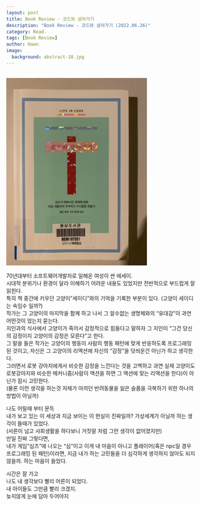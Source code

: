 ```yaml
---
layout: post
title: Book Review - 코드와 살아가기
description: "Book Review - 코드와 살아가기 (2022.06.26)" 
category: Read.
tags: [Book Review]
author: Haan
image:
  background: abstract-10.jpg
---
```

<br/>

<img src="/assets/img/2022/BR_220626.jpg" height="500">

70년대부터 소프트웨어개발자로 일해온 여성이 싼 에세이.  
시대적 분위기나 환경이 달라 이해하기 어려운 내용도 있었지만 전반적으로 부드럽게 잘 읽힌다.  
특히 책 중간에 키우던 고양이”세이디”와의 기억을 기록한 부분이 있다. (고양이 세이디는 속임수 일까?)  
작가는 그 고양이의 마지막을 함께 하고 나서 그 알수없는 생명체와의 “유대감”이 과연 어떤것이 었는지 묻는다.   
지인과의 식사에서 고양이가 죽어서 감정적으로 힘들다고 말하자 그 지인이 “그건 당신의 감정이지 고양이의 감정은 모른다”고 한다.  
그 말을 들은 작가는 고양이의 행동이 사람의 행동 패턴에 맞게 반응하도록 프로그래밍된 것이고, 자신은 그 고양이의 리액션에 자신의 “감정”을 덧씌운건 아닌가 하고 생각한다.  
그러면서 로봇 강아지에게서 비슷한 감정을 느낀다는 것을 고백하고 과연 실제 고양이도 로봇강아지와 비슷한 메커니즘(사람이 액션을 하면 그 액션에 맞는 리액션을 한다)이 아닌가 잠시 고민한다.  
(물론 이런 생각을 하는것 자체가 아끼던 반려동물을 잃은 슬픔을 극복하기 위한 하나의 방법이 아닐까)   

나도 어릴때 부터 문득     
내가 보고 있는 이 세상과 지금 보이는 이 현실이 진짜일까? 가상세계가 아닐까 하는 생각이 들때가 있었다.   
(서른이 넘고 사회생활을 하다보니 거짓말 처럼 그런 생각이 없어졌지만)  
만일 진짜 그렇다면,   
내가 게임”심즈”에 나오는 “심”이고 이게 내 마음이 아니고 플레이어(혹은 npc일 경우 프로그래밍 된 패턴)이라면, 지금 내가 하는 고민들을 더 심각하게 생각하지 않아도 되지 않을까. 하는 마음이 들었다.    

시간은 잘 가고    
나도 내 생각보다 빨리 어른이 되었다.    
내 아이들도 그만큼 빨리 크겠지.     
늦지않게 눈에 담아 두어야지   